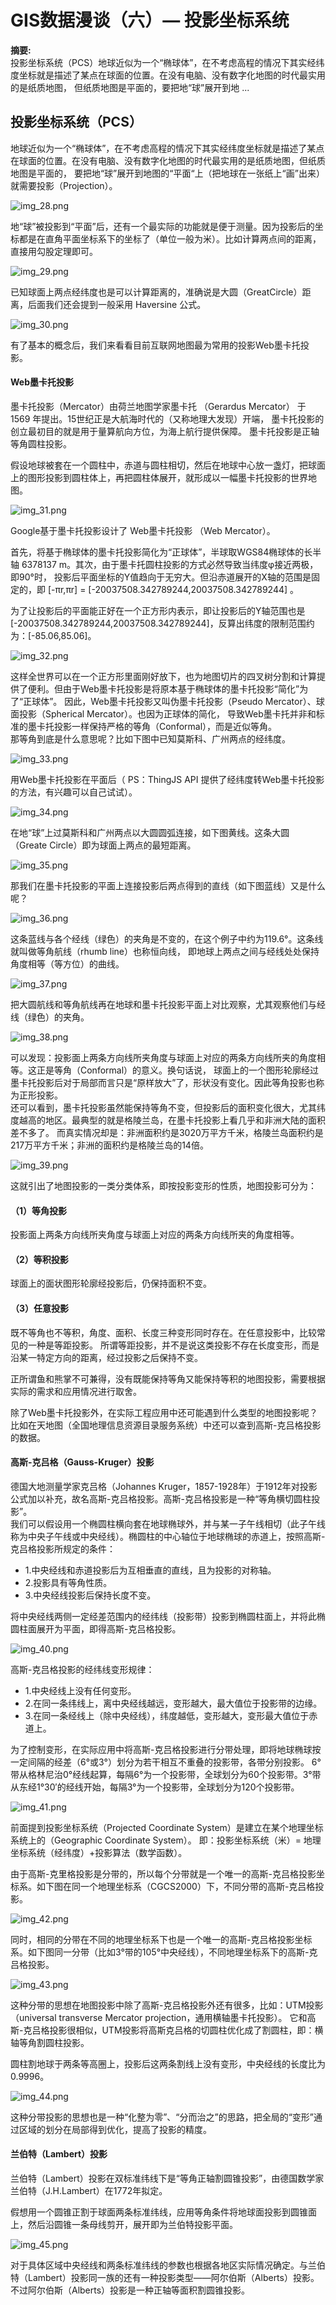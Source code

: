 # GIS数据漫谈（六）— 投影坐标系统

**摘要:**  
投影坐标系统（PCS）地球近似为一个“椭球体”，在不考虑高程的情况下其实经纬度坐标就是描述了某点在球面的位置。在没有电脑、没有数字化地图的时代最实用的是纸质地图，
但纸质地图是平面的，要把地“球”展开到地 ...  

## 投影坐标系统（PCS）
  
地球近似为一个“椭球体”，在不考虑高程的情况下其实经纬度坐标就是描述了某点在球面的位置。在没有电脑、没有数字化地图的时代最实用的是纸质地图，但纸质地图是平面的，
要把地“球”展开到地图的“平面“上（把地球在一张纸上“画”出来）就需要投影（Projection）。
  
![img_28.png](img_28.png)
  
地“球”被投影到“平面”后，还有一个最实际的功能就是便于测量。因为投影后的坐标都是在直角平面坐标系下的坐标了（单位一般为米）。比如计算两点间的距离，直接用勾股定理即可。
  
![img_29.png](img_29.png)
  
已知球面上两点经纬度也是可以计算距离的，准确说是大圆（GreatCircle）距离，后面我们还会提到一般采用 Haversine 公式。
  
![img_30.png](img_30.png)
  
有了基本的概念后，我们来看看目前互联网地图最为常用的投影Web墨卡托投影。  

#### Web墨卡托投影
墨卡托投影（Mercator）由荷兰地图学家墨卡托 （Gerardus Mercator） 于 1569 年提出。15世纪正是大航海时代的（又称地理大发现）开端，
墨卡托投影的创立最初目的就是用于量算航向方位，为海上航行提供保障。 墨卡托投影是正轴等角圆柱投影。
  
假设地球被套在一个圆柱中，赤道与圆柱相切，然后在地球中心放一盏灯，把球面上的图形投影到圆柱体上，再把圆柱体展开，就形成以一幅墨卡托投影的世界地图。
  
![img_31.png](img_31.png)
  
Google基于墨卡托投影设计了 Web墨卡托投影 （Web Mercator）。

首先，将基于椭球体的墨卡托投影简化为“正球体”，半球取WGS84椭球体的长半轴 6378137 m。其次，由于墨卡托圆柱投影的方式必然导致当纬度φ接近两极，即90°时，
投影后平面坐标的Y值趋向于无穷大。但沿赤道展开的X轴的范围是固定的，即 [-πr,πr] = [-20037508.342789244,20037508.342789244]  。  
  
为了让投影后的平面能正好在一个正方形内表示，即让投影后的Y轴范围也是[-20037508.342789244,20037508.342789244]，反算出纬度的限制范围约为：[-85.06,85.06]。
  
![img_32.png](img_32.png)  
  
这样全世界可以在一个正方形里面刚好放下，也为地图切片的四叉树分割和计算提供了便利。但由于Web墨卡托投影是将原本基于椭球体的墨卡托投影“简化”为了“正球体”。
因此，Web墨卡托投影又叫伪墨卡托投影（Pseudo Mercator）、球面投影（Spherical Mercator）。也因为正球体的简化，
导致Web墨卡托并非和标准的墨卡托投影一样保持严格的等角（Conformal），而是近似等角。  
那等角到底是什么意思呢？比如下图中已知莫斯科、广州两点的经纬度。
  
![img_33.png](img_33.png)
  
用Web墨卡托投影在平面后（ PS：ThingJS API 提供了经纬度转Web墨卡托投影的方法，有兴趣可以自己试试）。
  
![img_34.png](img_34.png)  

在地“球”上过莫斯科和广州两点以大圆圆弧连接，如下图黄线。这条大圆（Greate Circle）即为球面上两点的最短距离。
  
![img_35.png](img_35.png)  
  
那我们在墨卡托投影的平面上连接投影后两点得到的直线（如下图蓝线）又是什么呢？
  
![img_36.png](img_36.png)  
  
这条蓝线与各个经线（绿色）的夹角是不变的，在这个例子中约为119.6°。这条线就叫做等角航线（rhumb line）也称恒向线，
即地球上两点之间与经线处处保持角度相等（等方位）的曲线。
  
![img_37.png](img_37.png)  
  
把大圆航线和等角航线再在地球和墨卡托投影平面上对比观察，尤其观察他们与经线（绿色）的夹角。
  
![img_38.png](img_38.png)
  
可以发现：投影面上两条方向线所夹角度与球面上对应的两条方向线所夹的角度相等。这正是等角（Conformal）的意义。换句话说，
球面上的一个图形轮廓经过墨卡托投影后对于局部而言只是“原样放大”了，形状没有变化。因此等角投影也称为正形投影。  
还可以看到，墨卡托投影虽然能保持等角不变，但投影后的面积变化很大，尤其纬度越高的地区。最典型的就是格陵兰岛，在墨卡托投影上看几乎和非洲大陆的面积差不多了。
而真实情况却是：非洲面积约是3020万平方千米，格陵兰岛面积约是217万平方千米；非洲的面积约是格陵兰岛的14倍。  
  
![img_39.png](img_39.png)
  
这就引出了地图投影的一类分类体系，即按投影变形的性质，地图投影可分为： 
#### （1）等角投影
   投影面上两条方向线所夹角度与球面上对应的两条方向线所夹的角度相等。
#### （2）等积投影    
球面上的面状图形轮廓经投影后，仍保持面积不变。
#### （3）任意投影
既不等角也不等积，角度、面积、长度三种变形同时存在。在任意投影中，比较常见的一种是等距投影。
所谓等距投影，并不是说这类投影不存在长度变形，而是沿某一特定方向的距离，经过投影之后保持不变。
  
正所谓鱼和熊掌不可兼得，没有既能保持等角又能保持等积的地图投影，需要根据实际的需求和应用情况进行取舍。
  
除了Web墨卡托投影外，在实际工程应用中还可能遇到什么类型的地图投影呢？比如在天地图（全国地理信息资源目录服务系统）中还可以查到高斯-克吕格投影的数据。
  
#### 高斯-克吕格（Gauss-Kruger）投影
德国大地测量学家克吕格（Johannes Kruger，1857-1928年）于1912年对投影公式加以补充，故名高斯-克吕格投影。高斯-克吕格投影是一种“等角横切圆柱投影”。  
我们可以假设用一个椭圆柱横向套在地球椭球外，并与某一子午线相切（此子午线称为中央子午线或中央经线）。椭圆柱的中心轴位于地球椭球的赤道上，按照高斯-克吕格投影所规定的条件：  
- 1.中央经线和赤道投影后为互相垂直的直线，且为投影的对称轴。
- 2.投影具有等角性质。
- 3.中央经线投影后保持长度不变。

将中央经线两侧一定经差范围内的经纬线（投影带）投影到椭圆柱面上，并将此椭圆柱面展开为平面，即得高斯-克吕格投影。
  
![img_40.png](img_40.png)
  
高斯-克吕格投影的经纬线变形规律：  
- 1.中央经线上没有任何变形。  
- 2.在同一条纬线上，离中央经线越远，变形越大，最大值位于投影带的边缘。  
- 3.在同一条经线上（除中央经线），纬度越低，变形越大，变形最大值位于赤道上。  

为了控制变形，在实际应用中将高斯-克吕格投影进行分带处理，即将地球椭球按一定间隔的经差（6°或3°）划分为若干相互不重叠的投影带，各带分别投影。
6°带从格林尼治0°经线起算，每隔6°为一个投影带，全球划分为60个投影带。3°带从东经1°30′的经线开始，每隔3°为一个投影带，全球划分为120个投影带。
  
![img_41.png](img_41.png) 
  
前面提到投影坐标系统（Projected Coordinate System）是建立在某个地理坐标系统上的（Geographic Coordinate System）。
即：投影坐标系统（米）= 地理坐标系统（经纬度）+投影算法（数学函数）。

由于高斯-克里格投影是分带的，所以每个分带就是一个唯一的高斯-克吕格投影坐标系。如下图在同一个地理坐标系（CGCS2000）下，不同分带的高斯-克吕格投影。
  
![img_42.png](img_42.png)
  
同时，相同的分带在不同的地理坐标系下也是一个唯一的高斯-克吕格投影坐标系。如下图同一分带（比如3°带的105°中央经线），不同地理坐标系下的高斯-克吕格投影。  
  
![img_43.png](img_43.png)  
  
这种分带的思想在地图投影中除了高斯-克吕格投影外还有很多，比如：UTM投影（universal transverse Mercator projection，通用横轴墨卡托投影）。
它和高斯-克吕格投影很相似，UTM投影将高斯克吕格的切圆柱优化成了割圆柱，即：横轴等角割圆柱投影。

圆柱割地球于两条等高圈上，投影后这两条割线上没有变形，中央经线的长度比为0.9996。
  
![img_44.png](img_44.png)  
  
这种分带投影的思想也是一种“化整为零”、“分而治之”的思路，把全局的“变形”通过区域的划分在局部得到优化，提高了投影的精度。

#### 兰伯特（Lambert）投影 
兰伯特（Lambert）投影在双标准纬线下是“等角正轴割圆锥投影”，由德国数学家兰伯特（J.H.Lambert）在1772年拟定。

假想用一个圆锥正割于球面两条标准纬线，应用等角条件将地球面投影到圆锥面上，然后沿圆锥一条母线剪开，展开即为兰伯特投影平面。
  
![img_45.png](img_45.png)
  
对于具体区域中央经线和两条标准纬线的参数也根据各地区实际情况确定。与兰伯特（Lambert）投影同一族的还有一种投影类型——阿尔伯斯（Alberts）投影。
不过阿尔伯斯（Alberts）投影是一种正轴等面积割圆锥投影。

